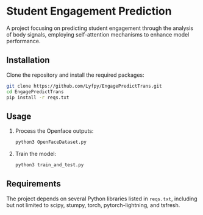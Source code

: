 # Student Engagement Prediction

A project focusing on predicting student engagement through the analysis of body signals, employing self-attention mechanisms to enhance model performance.

## Installation

Clone the repository and install the required packages:

```bash
git clone https://github.com/Lyfpy/EngagePredictTrans.git
cd EngagePredictTrans
pip install -r reqs.txt
```

## Usage

1. Process the Openface outputs:

    ```bash
    python3 OpenFaceDataset.py
    ```

2. Train the model:

    ```bash
    python3 train_and_test.py
    ```

## Requirements

The project depends on several Python libraries listed in `reqs.txt`, including but not limited to scipy, stumpy, torch, pytorch-lightning, and tsfresh.
